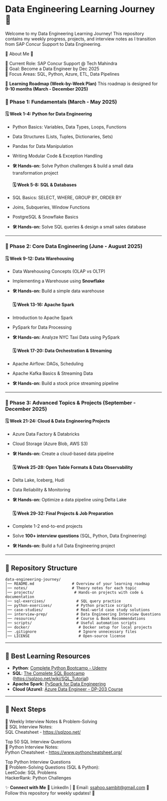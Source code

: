 # Data Engineering Learning Journey 🚀

Welcome to my Data Engineering Learning Journey! This repository contains my weekly progress, projects, and interview notes as I transition from SAP Concur Support to Data Engineering.

📌 About Me 📌

🔹 Current Role: SAP Concur Support @ Tech Mahindra <br>
🔹 Goal: Become a Data Engineer by Dec 2025 <br>
🔹 Focus Areas: SQL, Python, Azure, ETL, Data Pipelines <br>

📅 **Learning Roadmap (Week-by-Week Plan)**
This roadmap is designed for **9-10 months (March - December 2025)**

### **📌 Phase 1: Fundamentals (March - May 2025)**

  #### **🗓 Week 1-4: Python for Data Engineering**
- Python Basics: Variables, Data Types, Loops, Functions
- Data Structures (Lists, Tuples, Dictionaries, Sets)
- Pandas for Data Manipulation
- Writing Modular Code & Exception Handling
- **🛠 Hands-on:** Solve Python challenges & build a small data transformation project

  #### **🗓 Week 5-8: SQL & Databases**
- SQL Basics: SELECT, WHERE, GROUP BY, ORDER BY
- Joins, Subqueries, Window Functions
- PostgreSQL & Snowflake Basics
- **🛠 Hands-on:** Solve SQL queries & design a small sales database

---

### **📌 Phase 2: Core Data Engineering (June - August 2025)**

  #### **🗓 Week 9-12: Data Warehousing**
- Data Warehousing Concepts (OLAP vs OLTP)
- Implementing a Warehouse using **Snowflake**
- **🛠 Hands-on:** Build a simple data warehouse

  #### **🗓 Week 13-16: Apache Spark**
- Introduction to Apache Spark
- PySpark for Data Processing
- **🛠 Hands-on:** Analyze NYC Taxi Data using PySpark

  #### **🗓 Week 17-20: Data Orchestration & Streaming**
- Apache Airflow: DAGs, Scheduling
- Apache Kafka Basics & Streaming Data
- **🛠 Hands-on:** Build a stock price streaming pipeline

---

### **📌 Phase 3: Advanced Topics & Projects (September - December 2025)**

  #### **🗓 Week 21-24: Cloud & Data Engineering Projects**
- Azure Data Factory & Databricks
- Cloud Storage (Azure Blob, AWS S3)
- **🛠 Hands-on:** Create a cloud-based data pipeline

  #### **🗓 Week 25-28: Open Table Formats & Data Observability**
- Delta Lake, Iceberg, Hudi
- Data Reliability & Monitoring
- **🛠 Hands-on:** Optimize a data pipeline using Delta Lake

  #### **🗓 Week 29-32: Final Projects & Job Preparation**
- Complete 1-2 end-to-end projects
- Solve **100+ interview questions** (SQL, Python, Data Engineering)
- **🛠 Hands-on:** Build a full Data Engineering project

---

## 📂 **Repository Structure**
```
data-engineering-journey/
│── README.md                 # Overview of your learning roadmap
│── notes/                    # Theory notes for each topic
│── projects/                  # Hands-on projects with code & documentation
│── sql-exercises/              # SQL query practice
│── python-exercises/           # Python practice scripts  
│── case-studies/               # Real-world case study solutions
│── interview-prep/             # Data Engineering Interview Questions  
│── resources/                  # Course & Book Recommendations  
│── scripts/                    # Useful automation scripts  
│── docker/                      # Docker setup for local projects  
│── .gitignore                   # Ignore unnecessary files  
│── LICENSE                      # Open-source license  
```
---

## 📖 **Best Learning Resources**

- **Python**: [Complete Python Bootcamp - Udemy](https://www.udemy.com/course/complete-python-bootcamp/)
- **SQL**: [The Complete SQL Bootcamp](https://www.udemy.com/course/the-complete-sql-bootcamp/) (https://sqlzoo.net/wiki/SQL_Tutorial)
- **Apache Spark**: [PySpark for Data Engineering](https://www.udemy.com/course/spark-and-python-for-big-data-with-pyspark/)
- **Cloud (Azure)**: [Azure Data Engineer - DP-203 Course](https://www.udemy.com/course/azure-data-engineering-dp-203/)

---

## 🚀 **Next Steps**

🔹 Weekly Interview Notes & Problem-Solving <br>
📌 SQL Interview Notes: <br>
SQL Cheatsheet - https://sqlzoo.net/ <br>

Top 50 SQL Interview Questions <br>
📌 Python Interview Notes: <br>
Python Cheatsheet - https://www.pythoncheatsheet.org/ <br>

Top Python Interview Questions <br>
📌 Problem-Solving Questions (SQL & Python): <br>
LeetCode: SQL Problems <br>
HackerRank: Python Challenges <br>



✨ **Connect with Me**
💼 LinkedIn | 📧 Email: ssahoo.sambit@gmail.com
📌 Follow this repository for weekly updates! 🚀
